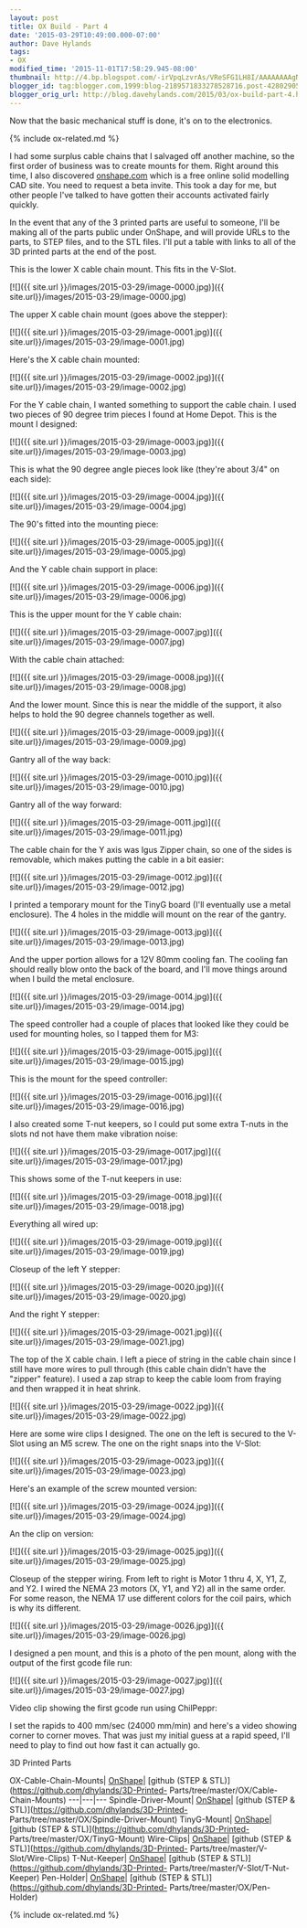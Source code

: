 ```yaml
---
layout: post
title: OX Build - Part 4
date: '2015-03-29T10:49:00.000-07:00'
author: Dave Hylands
tags:
- OX
modified_time: '2015-11-01T17:58:29.945-08:00'
thumbnail: http://4.bp.blogspot.com/-irVpqLzvrAs/VReSFG1LH8I/AAAAAAAAgNM/K3g3UWdELiw/s72-c/IMG_20150317_072621~2.jpg
blogger_id: tag:blogger.com,1999:blog-2189571833278528716.post-4280290516733099225
blogger_orig_url: http://blog.davehylands.com/2015/03/ox-build-part-4.html
---
```


Now that the basic mechanical stuff is done, it's on to the electronics.

{% include ox-related.md %}

I had some surplus cable chains that I salvaged off another machine, so the
first order of business was to create mounts for them. Right around this time,
I also discovered [onshape.com](https://onshape.com/) which is a free online
solid modelling CAD site. You need to request a beta invite. This took a day
for me, but other people I've talked to have gotten their accounts activated
fairly quickly.

In the event that any of the 3 printed parts are useful to someone, I'll be
making all of the parts public under OnShape, and will provide URLs to the
parts, to STEP files, and to the STL files. I'll put a table with links to all
of the 3D printed parts at the end of the post.

This is the lower X cable chain mount. This fits in the V-Slot.

[![]({{ site.url }}/images/2015-03-29/image-0000.jpg)]({{ site.url}}/images/2015-03-29/image-0000.jpg)



The upper X cable chain mount (goes above the stepper):

[![]({{ site.url }}/images/2015-03-29/image-0001.jpg)]({{ site.url}}/images/2015-03-29/image-0001.jpg)


Here's the X cable chain mounted:

[![]({{ site.url }}/images/2015-03-29/image-0002.jpg)]({{ site.url}}/images/2015-03-29/image-0002.jpg)


For the Y cable chain, I wanted something to support the cable chain. I used
two pieces of 90 degree trim pieces I found at Home Depot. This is the mount I
designed:

[![]({{ site.url }}/images/2015-03-29/image-0003.jpg)]({{ site.url}}/images/2015-03-29/image-0003.jpg)



This is what the 90 degree angle pieces look like (they're about 3/4" on each
side):

[![]({{ site.url }}/images/2015-03-29/image-0004.jpg)]({{ site.url}}/images/2015-03-29/image-0004.jpg)


The 90's fitted into the mounting piece:

[![]({{ site.url }}/images/2015-03-29/image-0005.jpg)]({{ site.url}}/images/2015-03-29/image-0005.jpg)


And the Y cable chain support in place:

[![]({{ site.url }}/images/2015-03-29/image-0006.jpg)]({{ site.url}}/images/2015-03-29/image-0006.jpg)


This is the upper mount for the Y cable chain:

[![]({{ site.url }}/images/2015-03-29/image-0007.jpg)]({{ site.url}}/images/2015-03-29/image-0007.jpg)


With the cable chain attached:

[![]({{ site.url }}/images/2015-03-29/image-0008.jpg)]({{ site.url}}/images/2015-03-29/image-0008.jpg)


And the lower mount. Since this is near the middle of the support, it also
helps to hold the 90 degree channels together as well.

[![]({{ site.url }}/images/2015-03-29/image-0009.jpg)]({{ site.url}}/images/2015-03-29/image-0009.jpg)


 Gantry all of the way back:

[![]({{ site.url }}/images/2015-03-29/image-0010.jpg)]({{ site.url}}/images/2015-03-29/image-0010.jpg)


Gantry all of the way forward:

[![]({{ site.url }}/images/2015-03-29/image-0011.jpg)]({{ site.url}}/images/2015-03-29/image-0011.jpg)


The cable chain for the Y axis was Igus Zipper chain, so one of the sides is
removable, which makes putting the cable in a bit easier:

[![]({{ site.url }}/images/2015-03-29/image-0012.jpg)]({{ site.url}}/images/2015-03-29/image-0012.jpg)


I printed a temporary mount for the TinyG board (I'll eventually use a metal
enclosure). The 4 holes in the middle will mount on the rear of the gantry.

[![]({{ site.url }}/images/2015-03-29/image-0013.jpg)]({{ site.url}}/images/2015-03-29/image-0013.jpg)


And the upper portion allows for a 12V 80mm cooling fan. The cooling fan
should really blow onto the back of the board, and I'll move things around
when I build the metal enclosure.

[![]({{ site.url }}/images/2015-03-29/image-0014.jpg)]({{ site.url}}/images/2015-03-29/image-0014.jpg)


The speed controller had a couple of places that looked like they could be
used for mounting holes, so I tapped them for M3:

[![]({{ site.url }}/images/2015-03-29/image-0015.jpg)]({{ site.url}}/images/2015-03-29/image-0015.jpg)


This is the mount for the speed controller:

[![]({{ site.url }}/images/2015-03-29/image-0016.jpg)]({{ site.url}}/images/2015-03-29/image-0016.jpg)


I also created some T-nut keepers, so I could put some extra T-nuts in the
slots nd not have them make vibration noise:

[![]({{ site.url }}/images/2015-03-29/image-0017.jpg)]({{ site.url}}/images/2015-03-29/image-0017.jpg)


This shows some of the T-nut keepers in use:

[![]({{ site.url }}/images/2015-03-29/image-0018.jpg)]({{ site.url}}/images/2015-03-29/image-0018.jpg)



Everything all wired up:

[![]({{ site.url }}/images/2015-03-29/image-0019.jpg)]({{ site.url}}/images/2015-03-29/image-0019.jpg)


Closeup of the left Y stepper:

[![]({{ site.url }}/images/2015-03-29/image-0020.jpg)]({{ site.url}}/images/2015-03-29/image-0020.jpg)


And the right Y stepper:

[![]({{ site.url }}/images/2015-03-29/image-0021.jpg)]({{ site.url}}/images/2015-03-29/image-0021.jpg)


The top of the X cable chain. I left a piece of string in the cable chain
since I still have more wires to pull through (this cable chain didn't have
the "zipper" feature). I used a zap strap to keep the cable loom from fraying
and then wrapped it in heat shrink.

[![]({{ site.url }}/images/2015-03-29/image-0022.jpg)]({{ site.url}}/images/2015-03-29/image-0022.jpg)


Here are some wire clips I designed. The one on the left is secured to the
V-Slot using an M5 screw. The one on the right snaps into the V-Slot:

[![]({{ site.url }}/images/2015-03-29/image-0023.jpg)]({{ site.url}}/images/2015-03-29/image-0023.jpg)


Here's an example of the screw mounted version:

[![]({{ site.url }}/images/2015-03-29/image-0024.jpg)]({{ site.url}}/images/2015-03-29/image-0024.jpg)


An the clip on version:

[![]({{ site.url }}/images/2015-03-29/image-0025.jpg)]({{ site.url}}/images/2015-03-29/image-0025.jpg)


Closeup of the stepper wiring. From left to right is Motor 1 thru 4, X, Y1, Z,
and Y2. I wired the NEMA 23 motors (X, Y1, and Y2) all in the same order. For
some reason, the NEMA 17 use different colors for the coil pairs, which is why
its different.

[![]({{ site.url }}/images/2015-03-29/image-0026.jpg)]({{ site.url}}/images/2015-03-29/image-0026.jpg)


I designed a pen mount, and this is a photo of the pen mount, along with the
output of the first gcode file run:

[![]({{ site.url }}/images/2015-03-29/image-0027.jpg)]({{ site.url}}/images/2015-03-29/image-0027.jpg)


Video clip showing the first gcode run using ChilPeppr:


I set the rapids to 400 mm/sec (24000 mm/min) and here's a video showing
corner to corner moves. That was just my initial guess at a rapid speed, I'll
need to play to find out how fast it can actually go.



3D Printed Parts

OX-Cable-Chain-Mounts|
[OnShape](https://cad.onshape.com/documents/eb4e2b01aaca4131bfc64adb/w/b580832dbaa945a1a5b07eb1)|
[github (STEP & STL)](https://github.com/dhylands/3D-Printed-
Parts/tree/master/OX/Cable-Chain-Mounts)
---|---|---
Spindle-Driver-Mount|
[OnShape](https://cad.onshape.com/documents/a96ecf85f7a34e2a8763aafc/w/ba8e23a814c74d6d8dc1dfb7/e/15e9ed1c33b64cd9ba1d2d76)|
[github (STEP & STL)](https://github.com/dhylands/3D-Printed-
Parts/tree/master/OX/Spindle-Driver-Mount)
TinyG-Mount|
[OnShape](https://cad.onshape.com/documents/229ddbdaf73a48eaaf120f7d/w/e085852e97c44a929d195efd/e/dbd6e75dcdc14f8897d6faa1)|
[github (STEP & STL)](https://github.com/dhylands/3D-Printed-
Parts/tree/master/OX/TinyG-Mount)
Wire-Clips|
[OnShape](https://cad.onshape.com/documents/2bb479db69364fbbb4183eb9/w/06f3774923fa4ca2b0a4cfb0/e/5bb9567af54941a298dffa66)|
[github (STEP & STL)](https://github.com/dhylands/3D-Printed-
Parts/tree/master/V-Slot/Wire-Clips)
T-Nut-Keeper|
[OnShape](https://cad.onshape.com/documents/fb7d8749f7824fc9a0b49831/w/ec96c86b68d1463c9896ab3b/e/be95df3d9ead4f3fbeb6c493)|
[github (STEP & STL)](https://github.com/dhylands/3D-Printed-
Parts/tree/master/V-Slot/T-Nut-Keeper)
Pen-Holder|
[OnShape](https://cad.onshape.com/documents/1ab6b066f6d94400916b30d8/w/7a68bf29b63d4e1e9209e5da/e/2a07b34b57cf4736a098dee9)|
[github (STEP & STL)](https://github.com/dhylands/3D-Printed-
Parts/tree/master/OX/Pen-Holder)

{% include ox-related.md %}
